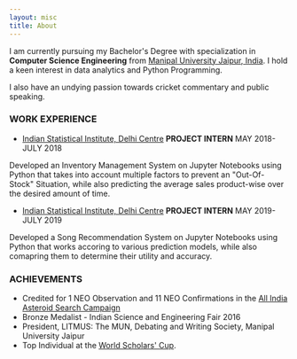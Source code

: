 ```yaml
---
layout: misc
title: About
---
```

I am currently pursuing my Bachelor's Degree with specialization in **Computer Science Engineering** from [Manipal University Jaipur, India](https://jaipur.manipal.edu/). I hold a keen interest in data analytics and Python Programming. 

I also have an undying passion towards cricket commentary and public speaking.

### WORK EXPERIENCE
* [Indian Statistical Institute, Delhi Centre](https://www.isid.ac.in/)
**PROJECT INTERN**
MAY 2018-JULY 2018

Developed an Inventory Management System on Jupyter Notebooks using Python that takes into account multiple factors to prevent an "Out-Of-Stock" Situation, while also predicting the average sales product-wise over the desired amount of time.

*   [Indian Statistical Institute, Delhi Centre](https://www.isid.ac.in/)
**PROJECT INTERN**
MAY 2019-JULY 2019

Developed a Song Recommendation System on Jupyter Notebooks using Python that works accoring to various prediction models, while also comapring them to determine their utility and accuracy.

### ACHIEVEMENTS 

* Credited for 1 NEO Observation and 11 NEO Confirmations in the [All India Asteroid Search Campaign](https://www.space-india.com/all-india-asteroid-search-campaign/)
* Bronze Medalist - Indian Science and Engineering Fair 2016 
* President, LITMUS: The MUN, Debating and Writing Society, Manipal University Jaipur 
* Top Individual at the [World Scholars' Cup](https://www.scholarscup.org/).